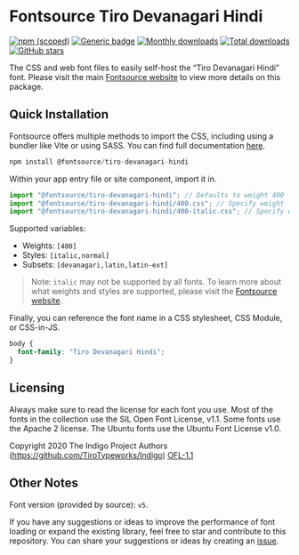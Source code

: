 # Fontsource Tiro Devanagari Hindi

[![npm (scoped)](https://img.shields.io/npm/v/@fontsource/tiro-devanagari-hindi?color=brightgreen)](https://www.npmjs.com/package/@fontsource/tiro-devanagari-hindi) [![Generic badge](https://img.shields.io/badge/fontsource-passing-brightgreen)](https://github.com/fontsource/fontsource) [![Monthly downloads](https://badgen.net/npm/dm/@fontsource/tiro-devanagari-hindi)](https://github.com/fontsource/fontsource) [![Total downloads](https://badgen.net/npm/dt/@fontsource/tiro-devanagari-hindi)](https://github.com/fontsource/fontsource) [![GitHub stars](https://img.shields.io/github/stars/fontsource/fontsource.svg?style=social&label=Star)](https://github.com/fontsource/fontsource/stargazers)

The CSS and web font files to easily self-host the “Tiro Devanagari Hindi” font. Please visit the main [Fontsource website](https://fontsource.org/fonts/tiro-devanagari-hindi) to view more details on this package.

## Quick Installation

Fontsource offers multiple methods to import the CSS, including using a bundler like Vite or using SASS. You can find full documentation [here](https://fontsource.org/docs/getting-started/introduction).

```javascript
npm install @fontsource/tiro-devanagari-hindi
```

Within your app entry file or site component, import it in.

```javascript
import "@fontsource/tiro-devanagari-hindi"; // Defaults to weight 400
import "@fontsource/tiro-devanagari-hindi/400.css"; // Specify weight
import "@fontsource/tiro-devanagari-hindi/400-italic.css"; // Specify weight and style
```

Supported variables:
- Weights: `[400]`
- Styles: `[italic,normal]`
- Subsets: `[devanagari,latin,latin-ext]`

> Note: `italic` may not be supported by all fonts. To learn more about what weights and styles are supported, please visit the [Fontsource website](https://fontsource.org/fonts/tiro-devanagari-hindi).

Finally, you can reference the font name in a CSS stylesheet, CSS Module, or CSS-in-JS.

```css
body {
  font-family: "Tiro Devanagari Hindi";
}
```

## Licensing
Always make sure to read the license for each font you use. Most of the fonts in the collection use the SIL Open Font License, v1.1. Some fonts use the Apache 2 license. The Ubuntu fonts use the Ubuntu Font License v1.0.

Copyright 2020 The Indigo Project Authors (https://github.com/TiroTypeworks/Indigo)
[OFL-1.1](https://openfontlicense.org)

## Other Notes
Font version (provided by source): `v5`.

If you have any suggestions or ideas to improve the performance of font loading or expand the existing library, feel free to star and contribute to this repository. You can share your suggestions or ideas by creating an [issue](https://github.com/fontsource/fontsource/issues).
